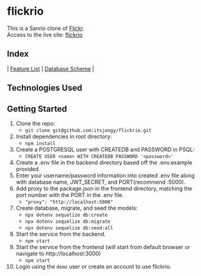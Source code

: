 # flickrio
This is a Sanrio clone of [Flickr](https://www.flickr.com/).
<br/>
Access to the live site: [flickrio](https://helloflickrio.herokuapp.com/)

## Index
| [Feature List](https://github.com/itsjongy/flickrio/wiki/Feature-List) | [Database Scheme](https://github.com/itsjongy/flickrio/wiki/Database-Schema) |

## Technologies Used


## Getting Started
1. Clone the repo:
    - ```git clone git@github.com:itsjongy/flickrio.git``` 
2. Install dependencies in root directory:
    - ```npm install```
3. Create a POSTGRESQL user with CREATEDB and PASSWORD in PSQL:
    - ```CREATE USER <name> WITH CREATEDB PASSWORD '<password>'```
4. Create a .env file in the backend directory based off the .env.example provided.
5. Enter your username/password information into created .env file along with database name, JWT_SECRET, and PORT(recommend :5000).
6. Add proxy to the package.json in the frontend directory, matching the port number with the PORT in the .env file.
    - ```"proxy": "http://localhost:5000"```
7. Create database, migrate, and seed the models:
    - ```npx dotenv sequelize db:create```
    - ```npx dotenv sequelize db:migrate```
    - ```npx dotenv sequelize db:seed:all```
8. Start the service from the backend.
    - ```npm start```
9. Start the service from the frontend (will start from default browser or navigate to http://localhost:3000)
    - ```npm start```
10. Login using the ```demo``` user or create an account to use flickrio.
